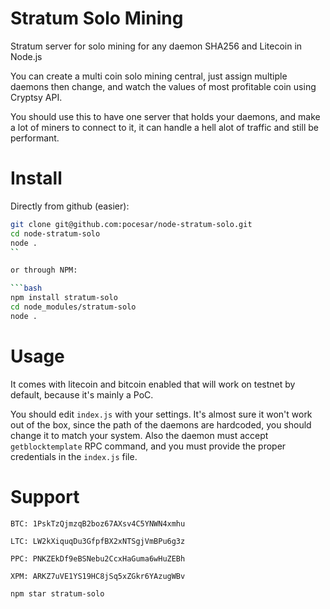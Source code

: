 Stratum Solo Mining
=================

Stratum server for solo mining for any daemon SHA256 and Litecoin in Node.js

You can create a multi coin solo mining central, just assign multiple daemons then change,
and watch the values of most profitable coin using Cryptsy API.

You should use this to have one server that holds your daemons, and make a lot of miners to connect to it,
it can handle a hell alot of traffic and still be performant.

Install
=================

Directly from github (easier):

```bash
git clone git@github.com:pocesar/node-stratum-solo.git
cd node-stratum-solo
node .
``

or through NPM:

```bash
npm install stratum-solo
cd node_modules/stratum-solo
node .
```

Usage
=================

It comes with litecoin and bitcoin enabled that will work on testnet by default, because it's mainly a PoC.

You should edit `index.js` with your settings. It's almost sure it won't work out of the box,
since the path of the daemons are hardcoded, you should change it to match your system. Also the daemon
must accept `getblocktemplate` RPC command, and you must provide the proper credentials
in the `index.js` file.

Support
=================

`BTC: 1PskTzQjmzqB2boz67AXsv4C5YNWN4xmhu`


`LTC: LW2kXiquqDu3GfpfBX2xNTSgjVmBPu6g3z`


`PPC: PNKZEkDf9eBSNebu2CcxHaGuma6wHuZEBh`


`XPM: ARKZ7uVE1YS19HC8jSq5xZGkr6YAzugWBv`


```bash
npm star stratum-solo
```